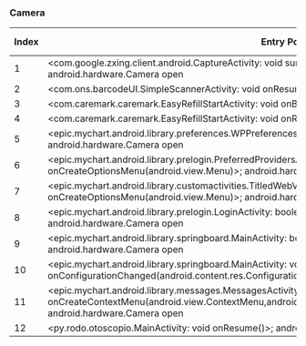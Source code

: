 ### Camera
| Index | Entry Point & APIs | Screen shot | Resource id | Label |
| ------------- | ------------- | ------------- |-------------|-------------|
| 1 | <com.google.zxing.client.android.CaptureActivity: void surfaceCreated(android.view.SurfaceHolder)>; android.hardware.Camera open | ![](F:\COSMOS\output\py\Play_win8\Medical\io.appery.project137897\com.google.zxing.client.android.CaptureActivity.png) |  | T |
| 2 | <com.ons.barcodeUI.SimpleScannerActivity: void onResume()>; android.hardware.Camera open | ![](F:\COSMOS\output\py\Play_win8\Medical\com.app.app712a076d6a33\com.ons.barcodeUI.SimpleScannerActivity.png) |  | T |
| 3 | <com.caremark.caremark.EasyRefillStartActivity: void onBackPressed()>; android.hardware.Camera open | ![](F:\COSMOS\output\py\Play_win8\Medical\com.caremark.caremark\com.caremark.caremark.EasyRefillStartActivity.png) |  | |
| 4 | <com.caremark.caremark.EasyRefillStartActivity: void onResume()>; android.hardware.Camera open | ![](F:\COSMOS\output\py\Play_win8\Medical\com.caremark.caremark\com.caremark.caremark.EasyRefillStartActivity.png) |  | |
| 5 | <epic.mychart.android.library.preferences.WPPreferencesFragmentActivity: void onCreate(android.os.Bundle)>; android.hardware.Camera open | ![](F:\COSMOS\output\py\Play_win8\Medical\org.sutterhealth.myhealthonline\epic.mychart.android.library.preferences.WPPreferencesFragmentActivity.png) |  | F |
| 6 | <epic.mychart.android.library.prelogin.PreferredProvidersActivity: boolean onCreateOptionsMenu(android.view.Menu)>; android.hardware.Camera open | ![](F:\COSMOS\output\py\Play_win8\Medical\net.mercy.mymercy\epic.mychart.android.library.prelogin.PreferredProvidersActivity.png) |  | |
| 7 | <epic.mychart.android.library.customactivities.TitledWebViewActivity: boolean onCreateOptionsMenu(android.view.Menu)>; android.hardware.Camera open | ![](F:\COSMOS\output\py\Play_win8\Medical\net.mercy.mymercy\epic.mychart.android.library.customactivities.TitledWebViewActivity.png) |  | |
| 8 | <epic.mychart.android.library.prelogin.LoginActivity: boolean onCreateOptionsMenu(android.view.Menu)>; android.hardware.Camera open | ![](F:\COSMOS\output\py\Play_win8\Medical\net.mercy.mymercy\epic.mychart.android.library.prelogin.LoginActivity.png) |  | |
| 9 | <epic.mychart.android.library.springboard.MainActivity: boolean onCreateOptionsMenu(android.view.Menu)>; android.hardware.Camera open | ![](F:\COSMOS\output\py\Play_win8\Medical\net.mercy.mymercy\epic.mychart.android.library.springboard.MainActivity.png) |  | |
| 10 | <epic.mychart.android.library.springboard.MainActivity: void onConfigurationChanged(android.content.res.Configuration)>; android.hardware.Camera open | ![](F:\COSMOS\output\py\Play_win8\Medical\net.mercy.mymercy\epic.mychart.android.library.springboard.MainActivity.png) |  | |
| 11 | <epic.mychart.android.library.messages.MessagesActivity: void onCreateContextMenu(android.view.ContextMenu,android.view.View,android.view.ContextMenu$ContextMenuInfo)>; android.hardware.Camera open | ![](F:\COSMOS\output\py\Play_win8\Medical\org.northshore.northshoreconnect\epic.mychart.android.library.messages.MessagesActivity.png) |  | |
| 12 | <py.rodo.otoscopio.MainActivity: void onResume()>; android.hardware.Camera open | ![](F:\COSMOS\output\py\Play_win8\Medical\py.rodo.otoscopio\py.rodo.otoscopio.MainActivity.png) |  | |
